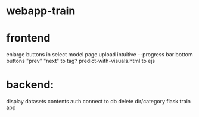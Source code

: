 # webapp-train

# frontend

enlarge buttons in select model page
upload intuitive
--progress bar
bottom buttons "prev" "next" to <a> tag?
predict-with-visuals.html to ejs

# backend:

display datasets contents
auth
connect to db
delete dir/category
flask train app
